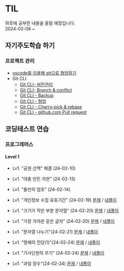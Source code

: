 # TIL
하루에 공부한 내용을 올릴 예정입니다.  
2024-02-08 ~  

## 자기주도학습 하기  

### 프로젝트 관리  
* [vscode를 이용해 git으로 협업하기](https://github.com/dongyeoppp/TIL/blob/main/vscode_git/git_CLI_versionControl.md)  
* Git CLI  
    * [Git CLI- 버전관리](https://github.com/dongyeoppp/TIL/blob/main/vscode_git/Git1.md)
    * [Git CLI- Branch & conflict](https://github.com/dongyeoppp/TIL/blob/main/vscode_git/git_CLI_Branch_Conflict.md)  
    * [Git CLI - Backup](https://github.com/dongyeoppp/TIL/blob/main/vscode_git/git_CLI_Backup.md)
    * [Git CLI - 협업](https://github.com/dongyeoppp/TIL/blob/main/vscode_git/git_CLI_collaboration.md)
    * [Git CLI - Cherry-pick & rebase](https://github.com/dongyeoppp/TIL/blob/main/vscode_git/git_CLI_Cherry_pick.md)
    * [Git CLI - github.com Pull request](https://github.com/dongyeoppp/TIL/blob/main/vscode_git/git_CLI_Pullrequest.md)

## 코딩테스트 연습  
### 프로그래머스
#### Level 1     
* Lv1. "공원 산책" 해결  (24-02-10)  
* Lv1. "대충 만든 자판" (24-02-13)  
* Lv1. "둘만의 암호" (24-02-14)  

* Lv1. "개인정보 수집 유효기간" (24-02-19) [문제](https://school.programmers.co.kr/learn/courses/30/lessons/150370) / [내풀이](https://github.com/dongyeoppp/TIL/blob/main/coding_prac/programmers/day_1.md)

* Lv1. "크기가 작은 부분 문자열" (24-02-20) [문제](https://school.programmers.co.kr/learn/courses/30/lessons/147355) / [내풀이](https://github.com/dongyeoppp/TIL/blob/main/coding_prac/programmers/Level%201/240220.md)  

* Lv1. "가장 가까운 같은 글자" (24-02-20) [문제](https://school.programmers.co.kr/learn/courses/30/lessons/142086) / [내풀이](https://github.com/dongyeoppp/TIL/blob/main/coding_prac/programmers/Level%201/240220_1.md)

* Lv1. "문자열 나누기"(24-02-21) [문제](https://school.programmers.co.kr/learn/courses/30/lessons/140108) / [내풀이](https://github.com/dongyeoppp/TIL/blob/main/coding_prac/programmers/Level%201/240221.md)  

* Lv1. "명예의 전당(1)"(24-02-24) [문제](https://school.programmers.co.kr/learn/courses/30/lessons/138477) / [내풀이](https://github.com/dongyeoppp/TIL/blob/main/coding_prac/programmers/Level%201/240224.md)  

* Lv1. "기사단원의 무기" (24-02-24) [문제](https://school.programmers.co.kr/learn/courses/30/lessons/136798) / [내풀이](https://github.com/dongyeoppp/TIL/blob/main/coding_prac/programmers/Level%201/240224_1.md)  

* Lv1. "과일 장수"(24-02-24) [문제](https://school.programmers.co.kr/learn/courses/30/lessons/135808) / [내풀이](https://github.com/dongyeoppp/TIL/blob/main/coding_prac/programmers/Level%201/240224_2.md)  



